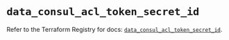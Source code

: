 # `data_consul_acl_token_secret_id`

Refer to the Terraform Registry for docs: [`data_consul_acl_token_secret_id`](https://registry.terraform.io/providers/hashicorp/consul/2.20.0/docs/data-sources/acl_token_secret_id).
